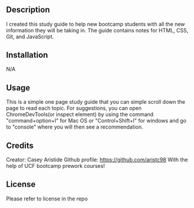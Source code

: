 # <PreworkStudyGuide>

## Description
 I created this study guide to help new bootcamp students with all the new information they will be taking in. The guide contains notes for HTML, CSS, Git, and JavaScript.

## Installation

N/A

## Usage

This is a simple one page study guide that you can simple scroll down the page to read each topic. For suggestions, you can open ChromeDevTools(or inspect element) by using the command "command+option+I" for Mac OS or "Control+Shift+I" for windows and go to "console" where you will then see a recommendation. 

## Credits

Creator: Casey Aristide Github profile: https://github.com/aristc98
With the help of UCF bootcamp prework courses!

## License

Please refer to license in the repo